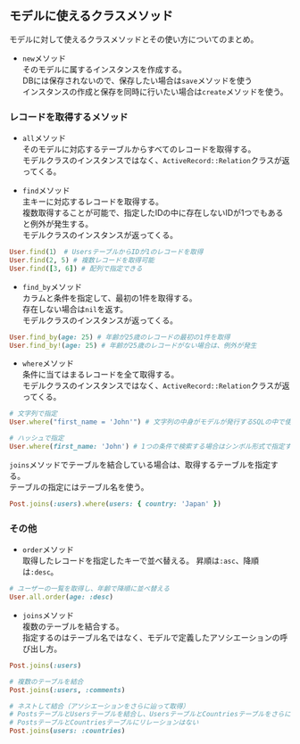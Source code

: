 ## モデルに使えるクラスメソッド
モデルに対して使えるクラスメソッドとその使い方についてのまとめ。

- `new`メソッド<br/>
そのモデルに属するインスタンスを作成する。<br/>
DBには保存されないので、保存したい場合は`save`メソッドを使う<br/>
インスタンスの作成と保存を同時に行いたい場合は`create`メソッドを使う。

### レコードを取得するメソッド
- `all`メソッド<br/>
そのモデルに対応するテーブルからすべてのレコードを取得する。<br/>
モデルクラスのインスタンスではなく、`ActiveRecord::Relation`クラスが返ってくる。

- `find`メソッド<br/>
主キーに対応するレコードを取得する。<br/>
複数取得することが可能で、指定したIDの中に存在しないIDが1つでもあると例外が発生する。<br/>
モデルクラスのインスタンスが返ってくる。
```ruby
User.find(1） # UsersテーブルからIDが1のレコードを取得
User.find(2, 5) # 複数レコードを取得可能
User.find([3, 6]) # 配列で指定できる
```

- `find_by`メソッド<br/>
カラムと条件を指定して、最初の1件を取得する。<br/>
存在しない場合は`nil`を返す。<br/>
モデルクラスのインスタンスが返ってくる。
```ruby
User.find_by(age: 25) # 年齢が25歳のレコードの最初の1件を取得
User.find_by!(age: 25) # 年齢が25歳のレコードがない場合は、例外が発生
```

- `where`メソッド<br/>
条件に当てはまるレコードを全て取得する。<br/>
モデルクラスのインスタンスではなく、`ActiveRecord::Relation`クラスが返ってくる。
```ruby
# 文字列で指定
User.where("first_name = 'John'") # 文字列の中身がモデルが発行するSQLの中で使用される

# ハッシュで指定
User.where(first_name: 'John') # 1つの条件で検索する場合はシンボル形式で指定することが多い
```
`joins`メソッドでテーブルを結合している場合は、取得するテーブルを指定する。<br/>
テーブルの指定にはテーブル名を使う。
```ruby
Post.joins(:users).where(users: { country: 'Japan' })
```

### その他
- `order`メソッド<br/>
取得したレコードを指定したキーで並べ替える。
昇順は`:asc`、降順は`:desc`。
```ruby
# ユーザーの一覧を取得し、年齢で降順に並べ替える
User.all.order(age: :desc)
```

- `joins`メソッド<br/>
複数のテーブルを結合する。<br/>
指定するのはテーブル名ではなく、モデルで定義したアソシエーションの呼び出し方。
```ruby
Post.joins(:users)

# 複数のテーブルを結合
Post.joins(:users, :comments)

# ネストして結合（アソシエーションをさらに辿って取得）
# PostsテーブルとUsersテーブルを結合し、UsersテーブルとCountriesテーブルをさらに結合する
# PostsテーブルとCountriesテーブルにリレーションはない
Post.joins(users: :countries)
```
